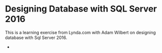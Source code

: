 # Designing Database with SQL Server 2016

This is a learning exercise from Lynda.com with Adam Wilbert on designing database with Sql Server 2016.

*
